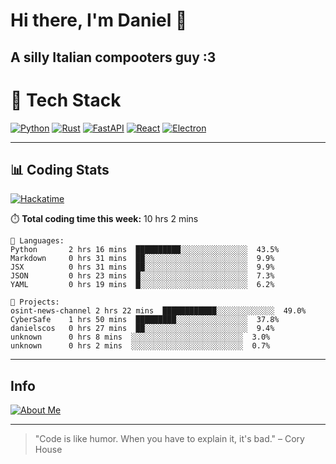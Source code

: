 # Hi there, I'm Daniel 👋

## A silly Italian compooters guy :3

# 🚀 Tech Stack

[![Python](https://img.shields.io/badge/Python-3.13%2B-blue?style=for-the-badge&logo=python&logoColor=white)](https://www.python.org/)
[![Rust](https://img.shields.io/badge/Rust-1.87%2B-black?style=for-the-badge&logo=rust&logoColor=white)](https://www.rust-lang.org/)
[![FastAPI](https://img.shields.io/badge/FastAPI-0.110.0%2B-green?style=for-the-badge&logo=fastapi&logoColor=white)](https://fastapi.tiangolo.com/)
[![React](https://img.shields.io/badge/React-19.1.0%2B-blue?style=for-the-badge&logo=react&logoColor=white)](https://react.dev/)
[![Electron](https://img.shields.io/badge/Electron-36.2.0%2B-dark?style=for-the-badge&logo=electron&logoColor=white)](https://www.electronjs.org/)

---

## 📊 Coding Stats

[![Hackatime](https://img.shields.io/badge/Hackatime-Hack%20Club-orange?style=for-the-badge&logo=wakatime&logoColor=white)](https://hackatime.hackclub.com)

⏱️ **Total coding time this week:** 10 hrs 2 mins

```text
💾 Languages:
Python       2 hrs 16 mins  ██████████░░░░░░░░░░░░░░░  43.5%
Markdown     0 hrs 31 mins  ██░░░░░░░░░░░░░░░░░░░░░░░  9.9%
JSX          0 hrs 31 mins  ██░░░░░░░░░░░░░░░░░░░░░░░  9.9%
JSON         0 hrs 23 mins  █░░░░░░░░░░░░░░░░░░░░░░░░  7.3%
YAML         0 hrs 19 mins  █░░░░░░░░░░░░░░░░░░░░░░░░  6.2%

💼 Projects:
osint-news-channel 2 hrs 22 mins  ████████████░░░░░░░░░░░░░  49.0%
CyberSafe    1 hrs 50 mins  █████████░░░░░░░░░░░░░░░░  37.8%
danielscos   0 hrs 27 mins  ██░░░░░░░░░░░░░░░░░░░░░░░  9.4%
unknown      0 hrs 8 mins  ░░░░░░░░░░░░░░░░░░░░░░░░░  3.0%
unknown      0 hrs 2 mins  ░░░░░░░░░░░░░░░░░░░░░░░░░  0.7%

```

---

## Info
[![About Me](https://img.shields.io/badge/About--Me-black?style=for-the-badge&logo=numpy&logoColor=white)](https://danielscos.github.io/about_me)

---

> "Code is like humor. When you have to explain it, it's bad." – Cory House